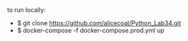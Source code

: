to run locally: 
- $ git clone https://github.com/alicecoal/Python_Lab34.git 
- $ docker-compose -f docker-compose.prod.yml up
